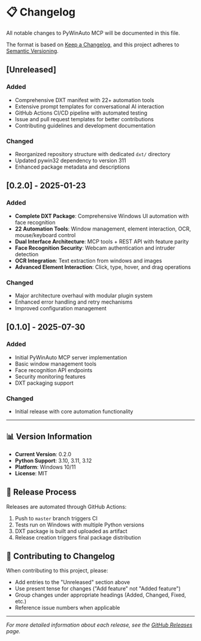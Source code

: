 # 📋 Changelog

All notable changes to PyWinAuto MCP will be documented in this file.

The format is based on [Keep a Changelog](https://keepachangelog.com/en/1.0.0/),
and this project adheres to [Semantic Versioning](https://semver.org/spec/v2.0.0.html).

## [Unreleased]

### Added
- Comprehensive DXT manifest with 22+ automation tools
- Extensive prompt templates for conversational AI interaction
- GitHub Actions CI/CD pipeline with automated testing
- Issue and pull request templates for better contributions
- Contributing guidelines and development documentation

### Changed
- Reorganized repository structure with dedicated `dxt/` directory
- Updated pywin32 dependency to version 311
- Enhanced package metadata and descriptions

## [0.2.0] - 2025-01-23

### Added
- **Complete DXT Package**: Comprehensive Windows UI automation with face recognition
- **22 Automation Tools**: Window management, element interaction, OCR, mouse/keyboard control
- **Dual Interface Architecture**: MCP tools + REST API with feature parity
- **Face Recognition Security**: Webcam authentication and intruder detection
- **OCR Integration**: Text extraction from windows and images
- **Advanced Element Interaction**: Click, type, hover, and drag operations

### Changed
- Major architecture overhaul with modular plugin system
- Enhanced error handling and retry mechanisms
- Improved configuration management

## [0.1.0] - 2025-07-30

### Added
- Initial PyWinAuto MCP server implementation
- Basic window management tools
- Face recognition API endpoints
- Security monitoring features
- DXT packaging support

### Changed
- Initial release with core automation functionality

---

## 📊 Version Information

- **Current Version**: 0.2.0
- **Python Support**: 3.10, 3.11, 3.12
- **Platform**: Windows 10/11
- **License**: MIT

## 🔄 Release Process

Releases are automated through GitHub Actions:
1. Push to `master` branch triggers CI
2. Tests run on Windows with multiple Python versions
3. DXT package is built and uploaded as artifact
4. Release creation triggers final package distribution

## 🤝 Contributing to Changelog

When contributing to this project, please:
- Add entries to the "Unreleased" section above
- Use present tense for changes ("Add feature" not "Added feature")
- Group changes under appropriate headings (Added, Changed, Fixed, etc.)
- Reference issue numbers when applicable

---

*For more detailed information about each release, see the [GitHub Releases](https://github.com/yourusername/pywinauto-mcp/releases) page.*
